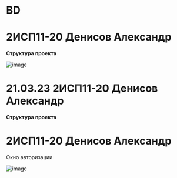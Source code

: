 # BD
<h1> 2ИСП11-20 Денисов Александр </h1> 
<b> Структура проекта </b>

![image](https://user-images.githubusercontent.com/99315410/224301718-065706e3-b5e0-44bc-9c77-cf01a35a423f.png)

<h1> 21.03.23 2ИСП11-20 Денисов Александр </h1> 
<b> Структура проекта </b>

<h1> 2ИСП11-20 Денисов Александр </h1> 
Окно авторизации

![image](https://user-images.githubusercontent.com/126570631/226590178-af9dc4d7-79b4-47ac-9ddf-66515dcf5dc9.png)
